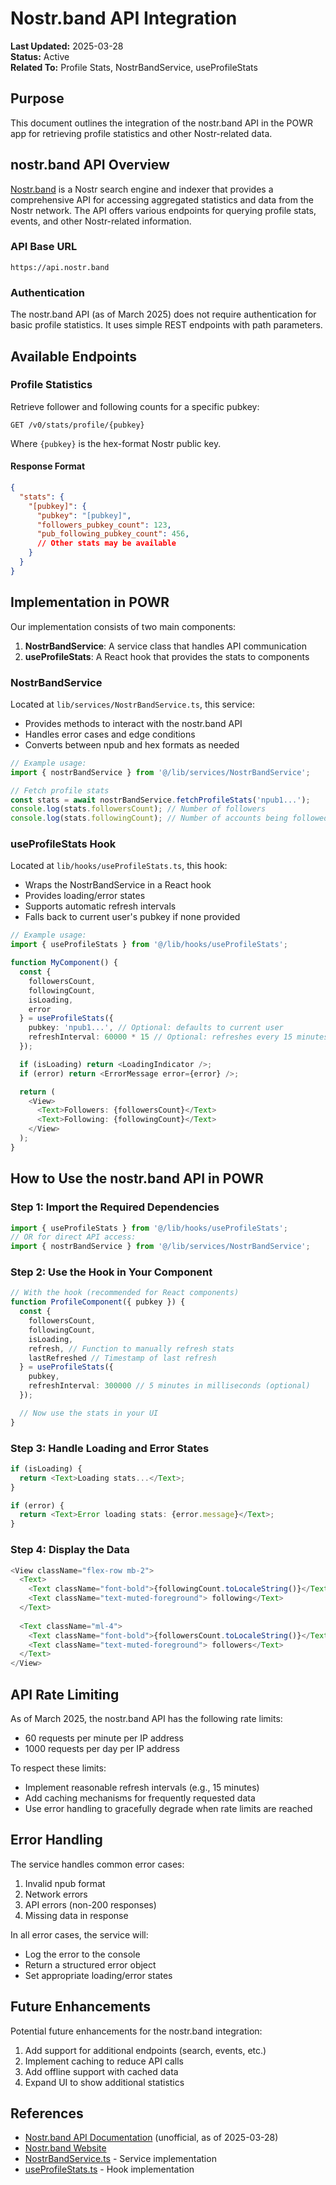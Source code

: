 # Nostr.band API Integration

**Last Updated:** 2025-03-28  
**Status:** Active  
**Related To:** Profile Stats, NostrBandService, useProfileStats

## Purpose

This document outlines the integration of the nostr.band API in the POWR app for retrieving profile statistics and other Nostr-related data.

## nostr.band API Overview

[Nostr.band](https://nostr.band) is a Nostr search engine and indexer that provides a comprehensive API for accessing aggregated statistics and data from the Nostr network. The API offers various endpoints for querying profile stats, events, and other Nostr-related information.

### API Base URL

```
https://api.nostr.band
```

### Authentication

The nostr.band API (as of March 2025) does not require authentication for basic profile statistics. It uses simple REST endpoints with path parameters.

## Available Endpoints

### Profile Statistics

Retrieve follower and following counts for a specific pubkey:

```
GET /v0/stats/profile/{pubkey}
```

Where `{pubkey}` is the hex-format Nostr public key.

#### Response Format

```json
{
  "stats": {
    "[pubkey]": {
      "pubkey": "[pubkey]",
      "followers_pubkey_count": 123,
      "pub_following_pubkey_count": 456,
      // Other stats may be available
    }
  }
}
```

## Implementation in POWR

Our implementation consists of two main components:

1. **NostrBandService**: A service class that handles API communication
2. **useProfileStats**: A React hook that provides the stats to components

### NostrBandService

Located at `lib/services/NostrBandService.ts`, this service:

- Provides methods to interact with the nostr.band API
- Handles error cases and edge conditions
- Converts between npub and hex formats as needed

```typescript
// Example usage:
import { nostrBandService } from '@/lib/services/NostrBandService';

// Fetch profile stats
const stats = await nostrBandService.fetchProfileStats('npub1...');
console.log(stats.followersCount); // Number of followers
console.log(stats.followingCount); // Number of accounts being followed
```

### useProfileStats Hook

Located at `lib/hooks/useProfileStats.ts`, this hook:

- Wraps the NostrBandService in a React hook
- Provides loading/error states
- Supports automatic refresh intervals
- Falls back to current user's pubkey if none provided

```typescript
// Example usage:
import { useProfileStats } from '@/lib/hooks/useProfileStats';

function MyComponent() {
  const { 
    followersCount, 
    followingCount, 
    isLoading, 
    error 
  } = useProfileStats({
    pubkey: 'npub1...', // Optional: defaults to current user
    refreshInterval: 60000 * 15 // Optional: refreshes every 15 minutes
  });

  if (isLoading) return <LoadingIndicator />;
  if (error) return <ErrorMessage error={error} />;

  return (
    <View>
      <Text>Followers: {followersCount}</Text>
      <Text>Following: {followingCount}</Text>
    </View>
  );
}
```

## How to Use the nostr.band API in POWR

### Step 1: Import the Required Dependencies

```typescript
import { useProfileStats } from '@/lib/hooks/useProfileStats';
// OR for direct API access:
import { nostrBandService } from '@/lib/services/NostrBandService';
```

### Step 2: Use the Hook in Your Component

```typescript
// With the hook (recommended for React components)
function ProfileComponent({ pubkey }) {
  const { 
    followersCount, 
    followingCount, 
    isLoading,
    refresh, // Function to manually refresh stats
    lastRefreshed // Timestamp of last refresh
  } = useProfileStats({
    pubkey,
    refreshInterval: 300000 // 5 minutes in milliseconds (optional)
  });

  // Now use the stats in your UI
}
```

### Step 3: Handle Loading and Error States

```typescript
if (isLoading) {
  return <Text>Loading stats...</Text>;
}

if (error) {
  return <Text>Error loading stats: {error.message}</Text>;
}
```

### Step 4: Display the Data

```typescript
<View className="flex-row mb-2">
  <Text>
    <Text className="font-bold">{followingCount.toLocaleString()}</Text>
    <Text className="text-muted-foreground"> following</Text>
  </Text>
  
  <Text className="ml-4">
    <Text className="font-bold">{followersCount.toLocaleString()}</Text>
    <Text className="text-muted-foreground"> followers</Text>
  </Text>
</View>
```

## API Rate Limiting

As of March 2025, the nostr.band API has the following rate limits:

- 60 requests per minute per IP address
- 1000 requests per day per IP address

To respect these limits:
- Implement reasonable refresh intervals (e.g., 15 minutes)
- Add caching mechanisms for frequently requested data
- Use error handling to gracefully degrade when rate limits are reached

## Error Handling

The service handles common error cases:

1. Invalid npub format
2. Network errors
3. API errors (non-200 responses)
4. Missing data in response

In all error cases, the service will:
- Log the error to the console
- Return a structured error object
- Set appropriate loading/error states

## Future Enhancements

Potential future enhancements for the nostr.band integration:

1. Add support for additional endpoints (search, events, etc.)
2. Implement caching to reduce API calls
3. Add offline support with cached data
4. Expand UI to show additional statistics

## References

- [Nostr.band API Documentation](https://api.nostr.band/docs) (unofficial, as of 2025-03-28)
- [Nostr.band Website](https://nostr.band)
- [NostrBandService.ts](../../lib/services/NostrBandService.ts) - Service implementation
- [useProfileStats.ts](../../lib/hooks/useProfileStats.ts) - Hook implementation

